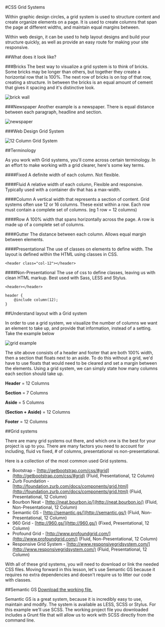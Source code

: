 #CSS Grid Systems

Within graphic design circles, a grid system is used to structure content and create organize elements on a page.  It is used to create columns that span the page at different widths, and maintain equal margins between.

Within web design, it can be used to help layout designs and build your structure quickly, as well as provide an easy route for making your site responsive.


##What does it look like?

###Bricks
The best way to visualize a grid system is to think of bricks. Some bricks may be longer than others, but together they create a horizontal row that is 100%. The next row of bricks is on top of that row, creating a structure. In between the bricks is an equal amount of cement that gives it spacing and it's distinctive look.

![brick wall](http://i.imgur.com/qnoiBnUl.jpg)

###Newspaper
Another example is a newspaper. There is equal distance between each paragraph, headline and section.

![newspaper](http://i.imgur.com/nWvJRrD.jpg)

###Web Design Grid System

![12 Column Grid System](http://i.imgur.com/f2IfouCl.png)

##Terminology

As you work with Grid systems, you'll come across certain terminology. In an effort to make working with a grid clearer, here's some key terms.

####Fixed
A definite width of each column. Not flexible.

####Fluid
A relative width of each column, Flexible and responsive. Typically used with a container div that has a max-width.

####Column
A vertical width that represents a section of content. Grid systems often use 12 or 16 columns. These exist within a row. Each row must contain a complete set of columns. (eg 1 row = 12 columns)

####Row
A 100% width that spans horizontally across the page. A row is made up of a complete set of columns.

####Gutter
The distance between each column. Allows equal margin between elements.

####Presentational
The use of classes on elements to define width. The layout is defined within the HTML using classes in CSS.

	<header class="col-12"></header>

####Non-Presentational
The use of css to define classes, leaving us with clean HTML markup. Best used with Sass, LESS and Stylus.

	<header></header>
	
	header {
		@include column(12);
	}

##Understand layout with a Grid system

In order to use a grid system, we visualize the number of columns we want an element to take up, and provide that information, instead of a setting. Take the example below

![grid example](http://i.imgur.com/ZUPVIk7l.png)

The site above consists of a header and footer that are both 100% width, then a section that floats next to an aside. To do this without a grid, we'd have to use floats that would need to be cleared and set a margin between the elements. Using a grid system, we can simply state how many columns each section should take up.

**Header** = 12 Columns

**Section** = 7 Columns

**Aside** = 5 Columns

**(Section + Aside)** = 12 Columns

**Footer** = 12 Columns

##Grid systems

There are many grid systems out there, and which one is the best for your project is up to you. There are many factors you need to account for including, fluid vs fixed, # of columns, presentational vs non-presentational.

Here is a collection of the most common used Grid systems.

* Bootstrap - [http://getbootstrap.com/css/#grid](http://getbootstrap.com/css/#grid) (Fluid, Presentational, 12 Column)
* Zurb Foundation - [http://foundation.zurb.com/docs/components/grid.html](http://foundation.zurb.com/docs/components/grid.html) (Fluid, Presentational, 12 Column)
* Bourbon Neat - [http://neat.bourbon.io/](http://neat.bourbon.io/) (Fluid, Non-Presentational, 12 Column)
* Semantic GS - [http://semantic.gs/](http://semantic.gs/) (Fluid, Non-Presentational, 12 Column)
* 960 Grid - [http://960.gs/](http://960.gs/) (Fixed, Presentational, 12 Column)
* Profound Grid - [http://www.profoundgrid.com/](http://www.profoundgrid.com/) (Fluid, Non-Presentational, 12 Column)
* Responsive Grid System - [http://www.responsivegridsystem.com/](http://www.responsivegridsystem.com/) (Fluid, Presentational, 12 Column)

With all of these grid systems, you will need to download or link the needed CSS files. Moving forward in this lesson, let's use Semantic GS because it requires no extra dependencies and doesn't require us to litter our code with classes.

##Semantic GS
[Download the working file.](http://drewminns.com/sandbox/testGrid.zip)

Semantic GS is a great system, because it is incredibly easy to use, maintain and modify.
The system is available as LESS, SCSS or Stylus. For this example we'll use SCSS. The working project file you downloaded includes a Grunt file that will allow us to work with SCSS directly from the command line.











